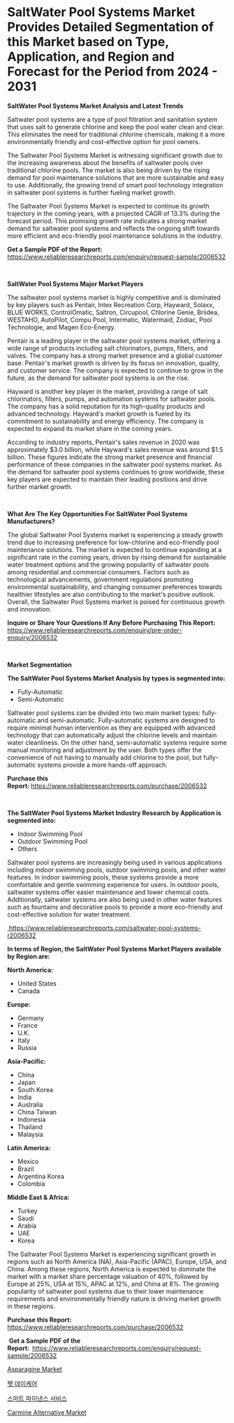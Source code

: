 <p><h1>SaltWater Pool Systems Market Provides Detailed Segmentation of this Market based on Type, Application, and Region and Forecast for the Period from 2024 - 2031</h1></p><p><strong>SaltWater Pool Systems Market Analysis and Latest Trends</strong></p>
<p><p>Saltwater pool systems are a type of pool filtration and sanitation system that uses salt to generate chlorine and keep the pool water clean and clear. This eliminates the need for traditional chlorine chemicals, making it a more environmentally friendly and cost-effective option for pool owners.</p><p>The Saltwater Pool Systems Market is witnessing significant growth due to the increasing awareness about the benefits of saltwater pools over traditional chlorine pools. The market is also being driven by the rising demand for pool maintenance solutions that are more sustainable and easy to use. Additionally, the growing trend of smart pool technology integration in saltwater pool systems is further fueling market growth.</p><p>The Saltwater Pool Systems Market is expected to continue its growth trajectory in the coming years, with a projected CAGR of 13.3% during the forecast period. This promising growth rate indicates a strong market demand for saltwater pool systems and reflects the ongoing shift towards more efficient and eco-friendly pool maintenance solutions in the industry.</p></p>
<p><strong>Get a Sample PDF of the Report:&nbsp;</strong> <a href="https://www.reliableresearchreports.com/enquiry/request-sample/2006532">https://www.reliableresearchreports.com/enquiry/request-sample/2006532</a></p>
<p>&nbsp;</p>
<p><strong>SaltWater Pool Systems Major Market Players</strong></p>
<p><p>The saltwater pool systems market is highly competitive and is dominated by key players such as Pentair, Intex Recreation Corp, Hayward, Solaxx, BLUE WORKS, ControlOmatic, Saltron, Circupool, Chlorine Genie, Briidea, WESTAHO, AutoPilot, Compu Pool, Intermatic, Watermaid, Zodiac, Pool Technologie, and Magen Eco-Energy.</p><p>Pentair is a leading player in the saltwater pool systems market, offering a wide range of products including salt chlorinators, pumps, filters, and valves. The company has a strong market presence and a global customer base. Pentair's market growth is driven by its focus on innovation, quality, and customer service. The company is expected to continue to grow in the future, as the demand for saltwater pool systems is on the rise.</p><p>Hayward is another key player in the market, providing a range of salt chlorinators, filters, pumps, and automation systems for saltwater pools. The company has a solid reputation for its high-quality products and advanced technology. Hayward's market growth is fueled by its commitment to sustainability and energy efficiency. The company is expected to expand its market share in the coming years.</p><p>According to industry reports, Pentair's sales revenue in 2020 was approximately $3.0 billion, while Hayward's sales revenue was around $1.5 billion. These figures indicate the strong market presence and financial performance of these companies in the saltwater pool systems market. As the demand for saltwater pool systems continues to grow worldwide, these key players are expected to maintain their leading positions and drive further market growth.</p></p>
<p>&nbsp;</p>
<p><strong>What Are The Key Opportunities For SaltWater Pool Systems Manufacturers?</strong></p>
<p><p>The global Saltwater Pool Systems market is experiencing a steady growth trend due to increasing preference for low-chlorine and eco-friendly pool maintenance solutions. The market is expected to continue expanding at a significant rate in the coming years, driven by rising demand for sustainable water treatment options and the growing popularity of saltwater pools among residential and commercial consumers. Factors such as technological advancements, government regulations promoting environmental sustainability, and changing consumer preferences towards healthier lifestyles are also contributing to the market's positive outlook. Overall, the Saltwater Pool Systems market is poised for continuous growth and innovation.</p></p>
<p><strong>Inquire or Share Your Questions If Any Before Purchasing This Report:</strong> <a href="https://www.reliableresearchreports.com/enquiry/pre-order-enquiry/2006532">https://www.reliableresearchreports.com/enquiry/pre-order-enquiry/2006532</a></p>
<p>&nbsp;</p>
<p><strong>Market Segmentation</strong></p>
<p><strong>The SaltWater Pool Systems Market Analysis by types is segmented into:</strong></p>
<p><ul><li>Fully-Automatic</li><li>Semi-Automatic</li></ul></p>
<p><p>Saltwater pool systems can be divided into two main market types: fully-automatic and semi-automatic. Fully-automatic systems are designed to require minimal human intervention as they are equipped with advanced technology that can automatically adjust the chlorine levels and maintain water cleanliness. On the other hand, semi-automatic systems require some manual monitoring and adjustment by the user. Both types offer the convenience of not having to manually add chlorine to the pool, but fully-automatic systems provide a more hands-off approach.</p></p>
<p><strong>Purchase this Report:&nbsp;</strong><a href="https://www.reliableresearchreports.com/purchase/2006532">https://www.reliableresearchreports.com/purchase/2006532</a></p>
<p>&nbsp;</p>
<p><strong>The SaltWater Pool Systems Market Industry Research by Application is segmented into:</strong></p>
<p><ul><li>Indoor Swimming Pool</li><li>Outdoor Swimming Pool</li><li>Others</li></ul></p>
<p><p>Saltwater pool systems are increasingly being used in various applications including indoor swimming pools, outdoor swimming pools, and other water features. In indoor swimming pools, these systems provide a more comfortable and gentle swimming experience for users. In outdoor pools, saltwater systems offer easier maintenance and lower chemical costs. Additionally, saltwater systems are also being used in other water features such as fountains and decorative pools to provide a more eco-friendly and cost-effective solution for water treatment.</p></p>
<p><a href="https://www.reliableresearchreports.com/saltwater-pool-systems-r2006532">&nbsp;https://www.reliableresearchreports.com/saltwater-pool-systems-r2006532</a></p>
<p><strong>In terms of Region, the SaltWater Pool Systems Market Players available by Region are:</strong></p>
<p>
    <p> <strong> North America: </strong>
        <ul>
            <li>United States</li>
            <li>Canada</li>
        </ul>
        </p> 
    <p> <strong> Europe: </strong>
        <ul>
            <li>Germany</li>
            <li>France</li>
            <li>U.K.</li>
            <li>Italy</li>
            <li>Russia</li>
        </ul>
        </p> 
    <p> <strong> Asia-Pacific: </strong>
        <ul>
            <li>China</li>
            <li>Japan</li>
            <li>South Korea</li>
            <li>India</li>
            <li>Australia</li>
            <li>China Taiwan</li>
            <li>Indonesia</li>
            <li>Thailand</li>
            <li>Malaysia</li>
        </ul>
        </p> 
    <p> <strong> Latin America: </strong>
        <ul>
            <li>Mexico</li>
            <li>Brazil</li>
            <li>Argentina Korea</li>
            <li>Colombia</li>
        </ul>
        </p> 
    <p> <strong> Middle East & Africa: </strong>
        <ul>
            <li>Turkey</li>
            <li>Saudi</li>
            <li>Arabia</li>
            <li>UAE</li>
            <li>Korea</li>
        </ul>
    </p>
    </p>
<p><p>The Saltwater Pool Systems Market is experiencing significant growth in regions such as North America (NA), Asia-Pacific (APAC), Europe, USA, and China. Among these regions, North America is expected to dominate the market with a market share percentage valuation of 40%, followed by Europe at 25%, USA at 15%, APAC at 12%, and China at 8%. The growing popularity of saltwater pool systems due to their lower maintenance requirements and environmentally friendly nature is driving market growth in these regions.</p></p>
<p><strong>Purchase this Report: </strong><a href="https://www.reliableresearchreports.com/purchase/2006532">https://www.reliableresearchreports.com/purchase/2006532</a></p>
<p>&nbsp;<strong>Get a Sample PDF of the Report:&nbsp;&nbsp;</strong><a href="https://www.reliableresearchreports.com/enquiry/request-sample/2006532">https://www.reliableresearchreports.com/enquiry/request-sample/2006532</a></p>
<p><strong></strong></p>
<p><p><a href="https://issuu.com/reportprime-2/docs/asparagine-market-size-2030.pptx">Asparagine Market</a></p><p><a href="https://github.com/PhilToryphy7876567/Market-Research-Report-List-1/blob/main/294619031544.md">펫 데이케어</a></p><p><a href="https://github.com/hzumrdvas204296/Market-Research-Report-List-1/blob/main/937363131543.md">스마트 파이낸스 서비스</a></p><p><a href="https://issuu.com/reportprime-2/docs/carmine-alternative-market-size-2030.pptx">Carmine Alternative Market</a></p></p>